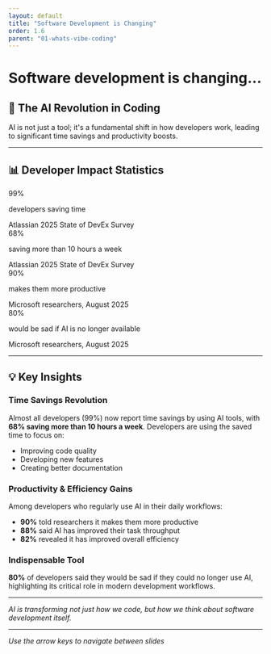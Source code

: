 ```yaml
---
layout: default
title: "Software Development is Changing"
order: 1.6
parent: "01-whats-vibe-coding"
---
```


# Software development is changing...

## 🚀 The AI Revolution in Coding

AI is not just a tool; it's a fundamental shift in how developers work, leading to significant time savings and productivity boosts.

---

## 📊 Developer Impact Statistics

<div class="impact-metrics">
    <div class="impact-card">
        <span class="percentage">99%</span>
        <p>developers saving time</p>
        <span class="source">Atlassian 2025 State of DevEx Survey</span>
    </div>
    <div class="impact-card">
        <span class="percentage">68%</span>
        <p>saving more than 10 hours a week</p>
        <span class="source">Atlassian 2025 State of DevEx Survey</span>
    </div>
    <div class="impact-card">
        <span class="percentage">90%</span>
        <p>makes them more productive</p>
        <span class="source">Microsoft researchers, August 2025</span>
    </div>
    <div class="impact-card">
        <span class="percentage">80%</span>
        <p>would be sad if AI is no longer available</p>
        <span class="source">Microsoft researchers, August 2025</span>
    </div>
</div>

---

## 💡 Key Insights

### **Time Savings Revolution**
Almost all developers (99%) now report time savings by using AI tools, with **68% saving more than 10 hours a week**. Developers are using the saved time to focus on:
- Improving code quality
- Developing new features  
- Creating better documentation

### **Productivity & Efficiency Gains**
Among developers who regularly use AI in their daily workflows:
- **90%** told researchers it makes them more productive
- **88%** said AI has improved their task throughput
- **82%** revealed it has improved overall efficiency

### **Indispensable Tool**
**80%** of developers said they would be sad if they could no longer use AI, highlighting its critical role in modern development workflows.

---

*AI is transforming not just how we code, but how we think about software development itself.*

---

*Use the arrow keys to navigate between slides*

